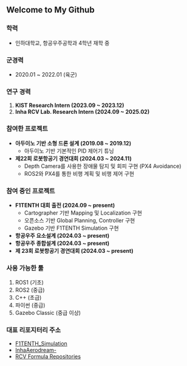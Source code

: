 ## Welcome to My Github

### 학력
- 인하대학교, 항공우주공학과 4학년 재학 중

### 군경력
- 2020.01 ~ 2022.01 (육군)

### 연구 경력
1. **KIST Research Intern (2023.09 ~ 2023.12)**
2. **Inha RCV Lab. Research Intern (2024.09 ~ 2025.02)**

### 참여한 프로젝트
- **아두이노 기반 소형 드론 설계 (2019.08 ~ 2019.12)**
  - 아두이노 기반 기본적인 PID 제어기 튜닝
- **제22회 로봇항공기 경연대회 (2024.03 ~ 2024.11)**
  - Depth Camera를 사용한 장애물 탐지 및 회피 구현 (PX4 Avoidance)
  - ROS2와 PX4를 통한 비행 계획 및 비행 제어 구현

### 참여 중인 프로젝트
- **F1TENTH 대회 출전 (2024.09 ~ present)**
  - Cartographer 기반 Mapping 및 Localization 구현
  - 오픈소스 기반 Global Planning, Controller 구현
  - Gazebo 기반 F1TENTH Simulation 구현
- **항공우주 요소설계 (2024.03 ~ present)**
- **항공우주 종합설계 (2024.03 ~ present)**
- **제 23회 로봇항공기 경연대회 (2024.03 ~ present)**

### 사용 가능한 툴
1. ROS1 (기초)
2. ROS2 (중급)
3. C++ (초급)
4. 파이썬 (중급)
5. Gazebo Classic (중급 이상)

### 대표 리포지터리 주소
- [F1TENTH_Simulation](https://github.com/kimhoyun-robotair/F1TENTH_Simulation)
- [InhaAerodream-](https://github.com/inhaswan/InhaAerodream-)
- [RCV Formula Repositories](https://github.com/orgs/rcv-formula/repositories)
